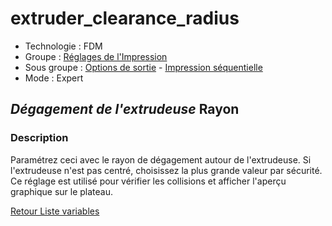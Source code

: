 # extruder_clearance_radius

* Technologie : FDM
* Groupe : [Réglages de l'Impression](../print_settings/print_settings.md) 
* Sous groupe : [Options de sortie](../print_settings/print_settings.md#options-de-sortie) - [Impression séquentielle](../print_settings/print_settings.md#impression-séquentielle)
* Mode : Expert

## *Dégagement de l'extrudeuse* Rayon

### Description

Paramétrez ceci avec le rayon de dégagement autour de l'extrudeuse.
Si l'extrudeuse n'est pas centré, choisissez la plus grande valeur par sécurité.
Ce réglage est utilisé pour vérifier les collisions et afficher l'aperçu graphique sur le plateau.

[Retour Liste variables](variable_list.md)